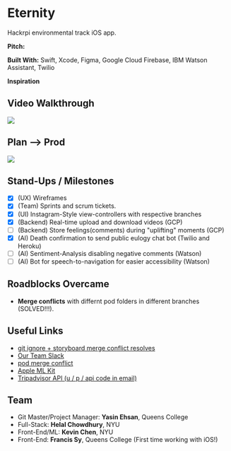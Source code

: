 # Eternity
Hackrpi environmental track iOS app.

**Pitch:** 

**Built With:** Swift, Xcode, Figma, Google Cloud Firebase, IBM Watson Assistant, Twilio

**Inspiration**


## Video Walkthrough
![](p3.gif)



## Plan --> Prod
![](p3.gif)

## Stand-Ups / Milestones
- [x] (UX) Wireframes
- [x] (Team) Sprints and scrum tickets.
- [x] (UI) Instagram-Style view-controllers with respective branches
- [x] (Backend) Real-time upload and download videos (GCP)
- [ ] (Backend) Store feelings(comments) during "uplifting" moments (GCP)
- [x] (AI) Death confirmation to send public eulogy chat bot (Twilio and Heroku)
- [ ] (AI) Sentiment-Analysis disabling negative comments (Watson)
- [ ] (AI) Bot for speech-to-navigation for easier accessibility (Watson)

## Roadblocks Overcame
- **Merge conflicts** with differnt pod folders in different branches (SOLVED!!!). 

## Useful Links
- [git ignore + storyboard merge conflict resolves](https://guides.codepath.com/ios/Using-Git-with-Terminal)
- [Our Team Slack](https://hackrpi2019.slack.com/messages/GGYN866Q0/)
- [pod merge conflict](https://medium.com/@amlcurran/how-to-deal-with-conflicts-in-pod-folders-2eb9fa20f465)
- [Apple ML Kit](https://www.youtube.com/watch?v=p6GA8ODlnX0)
- [Tripadvisor API (u / p / api code in email)](https://developer-tripadvisor.com/partner/json-api/)


## Team
- Git Master/Project Manager: **Yasin Ehsan**, Queens College 
- Full-Stack: **Helal Chowdhury**, NYU 
- Front-End/ML: **Kevin Chen**, NYU 
- Front-End: **Francis Sy**, Queens College (First time working with iOS!)


